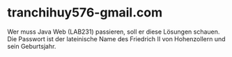 # tranchihuy576-gmail.com

Wer muss Java Web (LAB231) passieren, soll er diese Lösungen schauen.
Die Passwort ist der lateinische Name des Friedrich II von Hohenzollern und sein Geburtsjahr.
